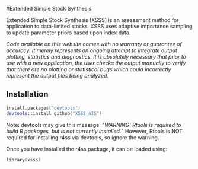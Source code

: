 #Extended Simple Stock Synthesis 

Extended Simple Stock Synthesis (XSSS) is an assessment method for application to data-limited stocks.  XSSS uses adaptive importance sampling to update parameter priors based upon index data.  

*Code available on this website comes with no warranty or guarantee of accuracy. It merely represents an ongoing attempt to integrate output plotting, statistics and diagnostics. It is absolutely necessary that prior to use with a new application, the user checks the output manually to verify that there are no plotting or statistical bugs which could incorrectly represent the output files being analyzed.*

## Installation

```S
install.packages("devtools")
devtools::install_github("XSSS_AIS")
```

Note: devtools may give this message: "*WARNING: Rtools is required to build R packages, but is not currently installed.*" However, Rtools is NOT required for installing r4ss via devtools, so ignore the warning.

Once you have installed the r4ss package, it can be loaded using:

```S
library(xsss)
````